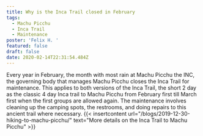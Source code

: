 ```yaml
---
title: Why is the Inca Trail closed in February
tags:
  - Machu Picchu
  - Inca Trail
  - Maintenance
poster: 'Felix H. '
featured: false
draft: false
date: 2020-02-14T22:31:54.484Z
---
```

Every year in February, the month with most rain at Machu Picchu the INC, the governing body that manages Machu Picchu closes the Inca Trail for maintenance. This applies to both versions of the Inca Trail, the short 2 day as the classic 4 day Inca trail to Machu Picchu from February first till March first when the first groups are allowed again. The maintenance involves cleaning up the camping spots, the restrooms, and doing repairs to this ancient trail where necessary.  {{< insertcontent url="/blogs/2019-12-30-hiking-to-machu-picchu/" text="More details on the Inca Trail to Machu Picchu" >}}

